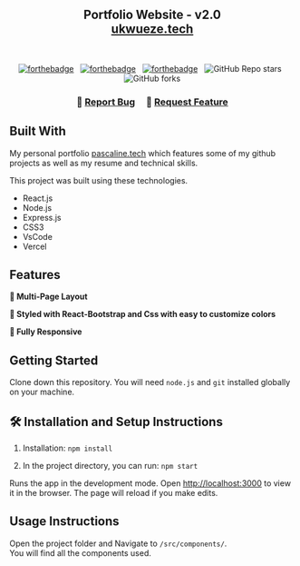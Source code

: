 <h2 align="center">
  Portfolio Website - v2.0<br/>
  <a href="https://ukwuezepascaline.vercel.app/" target="_blank">ukwueze.tech</a>
</h2>
<!-- <div align="center">
  <img alt="Demo" src="./Images/readme-img1.png" />
</div> -->

<br/>

<center>

[![forthebadge](https://forthebadge.com/images/badges/built-with-love.svg)](https://forthebadge.com) &nbsp;
[![forthebadge](https://forthebadge.com/images/badges/made-with-javascript.svg)](https://forthebadge.com) &nbsp;
[![forthebadge](https://forthebadge.com/images/badges/open-source.svg)](https://forthebadge.com) &nbsp;
![GitHub Repo stars](https://img.shields.io/github/stars/pascaline/Portfolio?color=red&logo=github&style=for-the-badge) &nbsp;
![GitHub forks](https://img.shields.io/github/forks/pascaline/Portfolio?color=red&logo=github&style=for-the-badge)

</center>

<h3 align="center">
    🔹
    <a href="https://github.com/pascaline/Portfolio/issues">Report Bug</a> &nbsp; &nbsp;
    🔹
    <a href="https://github.com/pascaline/Portfolio/issues">Request Feature</a>
</h3>

## Built With

My personal portfolio <a href="https://ukwuezepascaline.vercel.app/" target="_blank">pascaline.tech</a> which features some of my github projects as well as my resume and technical skills.<br/>

This project was built using these technologies.

- React.js
- Node.js
- Express.js
- CSS3
- VsCode
- Vercel

## Features

**📖 Multi-Page Layout**

**🎨 Styled with React-Bootstrap and Css with easy to customize colors**

**📱 Fully Responsive**

## Getting Started

Clone down this repository. You will need `node.js` and `git` installed globally on your machine.

## 🛠 Installation and Setup Instructions

1. Installation: `npm install`

2. In the project directory, you can run: `npm start`

Runs the app in the development mode.
Open [http://localhost:3000](http://localhost:3000) to view it in the browser.
The page will reload if you make edits.

## Usage Instructions

Open the project folder and Navigate to `/src/components/`. <br/>
You will find all the components used.

<!-- ### Show your support -->

<!-- Give a ⭐ if you like this website!

<a href="https://www.buymeacoffee.com/pascaline" target="_blank"><img src="https://cdn.buymeacoffee.com/buttons/v2/default-violet.png" alt="Buy Me A Coffee" height= "60px" width= "217px" ></a> -->

